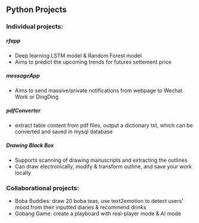 ## Python Projects
### Individual projects: 
##### rfapp
- Deep learning LSTM model & Random Forest model
- Aims to predict the upcoming trends for futures settement price
##### messageApp
- Aims to send massive/private notifications from webpage to Wechat Work or DingDing
##### pdfConverter
- extract table content from pdf files, output a dictionary txt, which can be converted and saved in mysql database
##### Drawing Black Box
- Supports scanning of drawing manuscripts and extracting the outlines
- Can draw electronically, modify & transform outline, and save your work locally
### Collaborational projects:
- Boba Buddies: draw 20 boba teas, use text2emotion to detect users' mood from their inputted diaries & recommend drinks
- Gobang Game: create a playboard with real-player mode & AI mode
